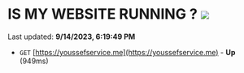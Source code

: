 # IS MY WEBSITE RUNNING ? [![](https://img.shields.io/static/v1?label=Sponsor&message=%E2%9D%A4&logo=GitHub&color=%23fe8e86)](https://github.com/sponsors/<username>)

Last updated: **9/14/2023, 6:19:49 PM**

- `GET` [https://youssefservice.me](https://youssefservice.me) - **Up** (949ms)
